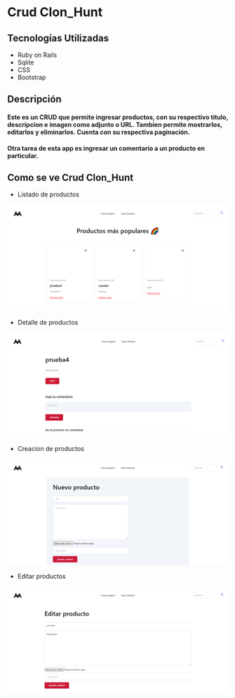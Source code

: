 # Crud Clon_Hunt

## Tecnologías Utilizadas

* Ruby on Rails 
* Sqlite
* CSS
* Bootstrap

## Descripción

#### Este es un CRUD que permite ingresar productos, con su respectivo titulo, descripcion e imagen como adjunto o URL. Tambien permite mostrarlos, editarlos y eliminarlos. Cuenta con su respectiva paginación.

#### Otra tarea de esta app es ingresar un comentario a un producto en particular. 

## Como se ve Crud Clon_Hunt


* Listado de productos

![img1](/assets_git/hunt1.png)


* Detalle de productos

![img2](/assets_git/hunt2.png)


* Creacion de productos

![img2](/assets_git/hunt3.png)


* Editar productos

![img2](/assets_git/hunt4.png)